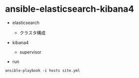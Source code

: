 # ansible-elasticsearch-kibana4
* elasticsearch
    * クラスタ構成
* kibana4
    * supervisor

* run
```
ansible-playbook -i hosts site.yml
```

